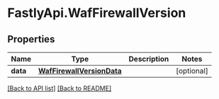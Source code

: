 # FastlyApi.WafFirewallVersion

## Properties

Name | Type | Description | Notes
------------ | ------------- | ------------- | -------------
**data** | [**WafFirewallVersionData**](WafFirewallVersionData.md) |  | [optional] 



[[Back to API list]](../../README.md#endpoints) [[Back to README]](../../README.md)

